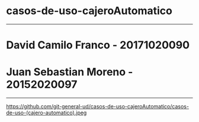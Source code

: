 # casos-de-uso-cajeroAutomatico


<hr>
 <h1 > David Camilo Franco - 20171020090
 <h1><strong>Juan Sebastian Moreno - 20152020097</strong></h1>
<hr>
  
  
https://github.com/git-general-ud/casos-de-uso-cajeroAutomatico/casos-de-uso-(cajero-automatico).jpeg
